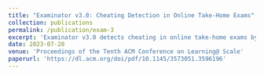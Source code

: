 ```yaml
---
title: "Examinator v3.0: Cheating Detection in Online Take-Home Exams"
collection: publications
permalink: /publication/exam-3
excerpt: 'Examinator v3.0 detects cheating in online take-home exams by comparing answers and the timestamps they were entered. A web interface enables efficient manual inspection. Use of the tool reveals that certain question types substantially enhance cheating detection, demonstrating the potential of automated algorithmic detection at scale. Examinator v3.0 has analyzed 915,831 pairs of exam submissions across three courses over two semesters at a top U.S. institution, identifying 46 instances of cheating.'
date: 2023-07-20
venue: 'Proceedings of the Tenth ACM Conference on Learning@ Scale'
paperurl: 'https://dl.acm.org/doi/pdf/10.1145/3573051.3596196'
---
```


